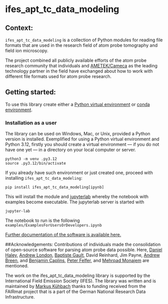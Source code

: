 # ifes_apt_tc_data_modeling

## Context:
`ifes_apt_tc_data_modeling` is a collection of Python modules for reading file formats
that are used in the research field of atom probe tomography and field ion microscopy.

The project combined all publicly available efforts of the atom probe research community
that individuals and [AMETEK/Cameca](https://github.com/CamecaAPT) as the leading technology partner in the field
have exchanged about how to work with different file formats used for atom probe research.

## Getting started:
To use this library create either a [Python virtual environment](https://docs.python.org/3/library/venv.html) or [conda environment](https://www.anaconda.com/docs/tools/working-with-conda/environments).
### Installation as a user
The library can be used on Windows, Mac, or Unix, provided a Python version is installed.
Exemplified for using a Python virtual environment and Python 3.12, firstly you should create a
virtual environment — if you do not have one yet — in a directory on your local computer or server.

```shell
python3 -m venv .py3.12
source .py3.12/bin/activate
```

If you already have such environment or just created one, proceed with installing `ifes_apt_tc_data_modeling`:

```shell
pip install ifes_apt_tc_data_modeling[ipynb]
```

This will install the module and [jupyterlab](https://jupyterlab.readthedocs.io/en/latest/) whereby the notebook
with examples become executable. The jupyterlab server is started with

```shell
jupyter-lab
```

The notebook to run is the following `examples/ExamplesForUsersOrDevelopers.ipynb`

[Further documentation of the software is available here.]()

##Acknowledgements:
Contributions of individuals made the consolidation of open-source software for parsing atom probe data possible. Here, [Daniel Haley](https://orcid.org/0000-0001-9308-2620), [Andrew London](https://orcid.org/0000-0001-6959-9849), [Baptiste Gault](https://orcid.org/0000-0002-4934-0458), David Reinhard, Jim Payne, [Andrew Breen](https://orcid.org/0000-0002-3600-5108), and [Benjamin Caplins](https://orcid.org/0000-0002-4925-9537), [Peter Felfer](https://orcid.org/0000-0002-2338-1016), and [Mehrpad Monajem](https://orcid.org/0009-0002-6746-2835) are mentioned.

The work on the ifes_apt_tc_data_modeling library is supported by the International Field Emission Society (IFES).
The library was written and is maintained by [Markus Kühbach](0000-0002-7117-5196) thanks to funding received
from the FAIRmat project that is a part of the German National Research Data Infrastructure.
